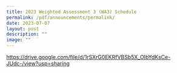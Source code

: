 ```yaml
---
title: 2023 Weighted Assessment 3 (WA3) Schedule
permalink: /pdf/announcements/permalink/
date: 2023-07-07
layout: post
description: ""
image: ""
---
```

https://drive.google.com/file/d/1rSXrG0EKRfVBSb5X_OIbYdKsCe-JUdc-/view?usp=sharing
